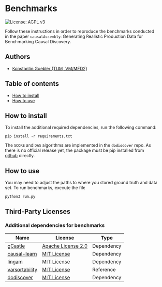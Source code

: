 # Benchmarks

[![License: AGPL v3](https://img.shields.io/badge/License-AGPL_v3-blue.svg)](https://www.gnu.org/licenses/agpl-3.0)

Follow these instructions in order to reproduce the benchmarks conducted in the paper $\texttt{causalAssembly}$: Generating Realistic Production
Data for Benchmarking Causal Discovery.

## Authors
* [Konstantin Goebler (TUM, VM/MFD2)](mailto:konstantin.goebler@de.bosch.com)

## Table of contents

* [How to install](#installing)
* [How to use](#using)

## <a name="installing">How to install</a>

To install the additional required dependencies, run the following command:

    pip install -r requirements.txt

The `SCORE` and `DAS` algorithms are implemented in the `dodiscover` repo. As there is no official release yet,
the package must be pip installed from [github](https://github.com/py-why/dodiscover/tree/main) directly.

## <a name="using">How to use</a>

You may need to adjust the paths to where you stored ground truth and data set. To run benchmarks, execute the file

    python3 run.py

## <a name="3rd-party-licenses">Third-Party Licenses</a>

### Additional dependencies for benchmarks

| Name                                                                         | License                                                                                | Type       |
| ---------------------------------------------------------------------------- | -------------------------------------------------------------------------------------- | ---------- |
| [gCastle ](https://github.com/huawei-noah/trustworthyAI/tree/master/gcastle) | [Apache License 2.0](https://github.com/huawei-noah/trustworthyAI/blob/master/LICENSE) | Dependency |
| [causal-learn](https://github.com/py-why/causal-learn)                       | [MIT License](https://github.com/py-why/causal-learn/blob/main/LICENSE)                | Dependency |
| [lingam](https://github.com/cdt15/lingam)                                    | [MIT License](https://github.com/cdt15/lingam/blob/master/LICENSE)                     | Dependency |
| [varsortability](https://github.com/Scriddie/Varsortability)                 | [MIT License](https://github.com/Scriddie/Varsortability/blob/main/LICENSE)            | Reference  |
| [dodiscover](https://github.com/py-why/dodiscover/tree/main)                 | [MIT License](https://github.com/py-why/dodiscover/blob/main/LICENSE)                  | Dependency |

